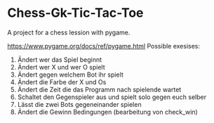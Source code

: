 # Chess-Gk-Tic-Tac-Toe
A project for a chess lession with pygame.


https://www.pygame.org/docs/ref/pygame.html
Possible exesises:
1. Ändert wer das Spiel beginnt
2. Ändert wer X und wer O spielt
3. Ändert gegen welchem Bot ihr spielt
4. Ändert die Farbe der X und Os 
5. Ändert die Zeit die das Programm nach spielende wartet
6. Schaltet den Gegenspieler aus und spielt solo gegen euch selber
7. Lässt die zwei Bots gegeneinander spielen
8. Ändert die Gewinn Bedingungen (bearbeitung von check_win)
